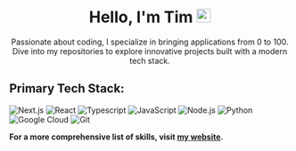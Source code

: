 <h1 align="center"><b>Hello, I'm Tim </b><img src="https://media.giphy.com/media/hvRJCLFzcasrR4ia7z/giphy.gif" width="25"></h1>

<p align="center">
    Passionate about coding, I specialize in bringing applications from 0 to 100. Dive into my repositories to explore innovative projects built with a modern tech stack.
</p>

## **Primary Tech Stack**:
  ![Next.js](https://img.shields.io/badge/-Next.js-000000?style=flat&logo=next.js)
  ![React](https://img.shields.io/badge/-React-000000?style=flat&logo=react)
  ![Typescript](https://img.shields.io/badge/-Typescript-000000?style=flat&logo=typescript)
  ![JavaScript](https://img.shields.io/badge/-JavaScript-000000?style=flat&logo=javascript)
  ![Node.js](https://img.shields.io/badge/-Node.js-000000?style=flat&logo=node.js)
  ![Python](https://img.shields.io/badge/-Python-000000?style=flat&logo=python)
  ![Google Cloud](https://img.shields.io/badge/-Google%20Cloud-000000?style=flat&logo=google-cloud)
  ![Git](https://img.shields.io/badge/-Git-000000?style=flat&logo=git)


**For a more comprehensive list of skills, visit [my website](https://techtim.dev).**

